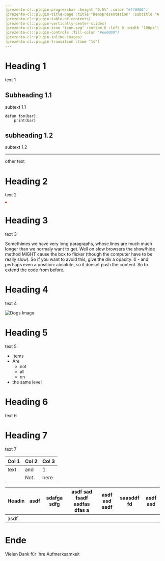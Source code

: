```yaml
---
(prezento-cl::plugin-progressbar :height "0.5%" :color "#ff0000")
(prezento-cl::plugin-title-page :title "Demopresentation" :subtitle "A demonstration a presentation")
(prezento-cl::plugin-table-of-contents)
(prezento-cl::plugin-vertically-center-slides)
(prezento-cl::plugin-icon "icon.svg" :bottom 0 :left 0 :width "100px")
(prezento-cl::plugin-controls :fill-color "#ee0000")
(prezento-cl::plugin-inline-images)
(prezento-cl::plugin-transition :time "1s")
---
```


# Heading 1

text 1


## Subheading 1.1

subtext 1.1

    defun foo(bar):
        print(bar)

## subheading 1.2

subtext 1.2

---

other text

# Heading 2

text 2

![red dot](data:image/png;base64,iVBORw0KGgoAAAANSUhEUgAAAAUAAAAFCAYAAACNbyblAAAAHElEQVQI12P4//8/w38GIAXDIBKE0DHxgljNBAAO9TXL0Y4OHwAAAABJRU5ErkJggg==)

# Heading 3

text 3

Somethimes we have very long paragraphs, whose lines are much much longer than we normaly want to get. Well on slow browsers the show/hide method MIGHT cause the box to flicker (though the computer have to be really slow). So if you want to avoid this, give the div a opacity: 0 - and perhaps even a position: absolute, so it doesnt push the content. So to extend the code from before.


# Heading 4

text 4

![Dogs Image](https://cdn.theatlantic.com/thumbor/GtkxlReLLoEz2f-mJz7591LXHnM=/0x104:2000x1229/1920x1080/media/img/2016/06/01/atlantic_full/original.jpg)

# Heading 5

text 5

- Items
- Are
  - not
  - all
  - on
- the same level

# Heading 6

text 6

# Heading 7

text 7

| Col 1 | Col 2 | Col 3 |
|-------|-------|-------|
| text  | and   | 1     |
|       | Not   | here  |

| Headin | asdf | sdafga sdfg | asdf sad fsadf asdfas dfas a | asdf asd sadf | saasddf fd | asdf asd |
|--------|------|-------------|------------------------------|---------------|------------|----------|
| asdf   |      |             |                              |               |            |          |

# Ende

Vielen Dank für Ihre Aufmerksamkeit
